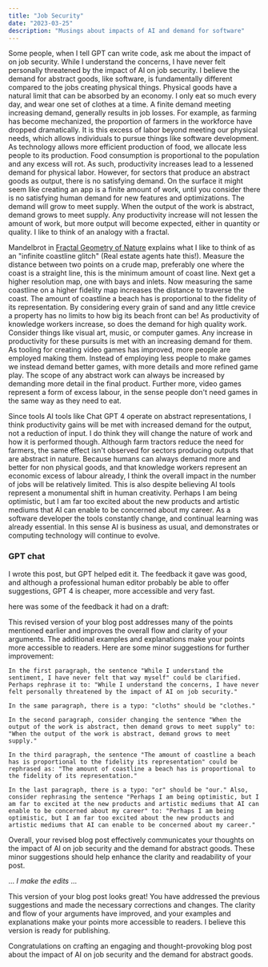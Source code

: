 ```yaml
---
title: "Job Security"
date: "2023-03-25"
description: "Musings about impacts of AI and demand for software"
---
```


Some people, when I tell GPT can write code, ask me about the impact of on job security. While I understand the concerns, I have never felt personally threatened by the impact of AI on job security. I believe the demand for abstract goods, like software, is fundamentally different compared to the jobs creating physical things. Physical goods have a natural limit that can be absorbed by an economy. I only eat so much every day, and wear one set of clothes at a time. A finite demand meeting increasing demand, generally results in job losses. For example, as farming has become mechanized, the proportion of farmers in the workforce have dropped dramatically. It is this excess of labor beyond meeting our physical needs, which allows individuals to pursue things like software development. As technology allows more efficient production of food, we allocate less people to its production. Food consumption is proportional to the population and any excess will rot. As such, productivity increases lead to a lessened demand for physical labor. However, for sectors that produce an abstract goods as output, there is no satisfying demand. On the surface it might seem like creating an app is a finite amount of work, until you consider there is no satisfying human demand for new features and optimizations. The demand will grow to meet supply. When the output of the work is abstract, demand grows to meet supply. Any productivity increase will not lessen the amount of work, but more output will become expected, either in quantity or quality. I like to think of an analogy with a fractal.

Mandelbrot in [Fractal Geometry of Nature](https://en.wikipedia.org/wiki/The_Fractal_Geometry_of_Nature) explains what I like to think of as an "infinite coastline glitch" (Real estate agents hate this!). Measure the distance between two points on a crude map, preferably one where the coast is a straight line, this is the minimum amount of coast line. Next get a higher resolution map, one with bays and inlets. Now measuring the same coastline on a higher fidelity map increases the distance to traverse the coast. The amount of coastline a beach has is proportional to the fidelity of its representation. By considering every grain of sand and any little crevice a property has no limits to how big its beach front can be! As productivity of knowledge workers increase, so does the demand for high quality work. Consider things like visual art, music, or computer games. Any increase in productivity for these pursuits is met with an increasing demand for them. As tooling for creating video games has improved, more people are employed making them. Instead of employing less people to make games we instead demand better games, with more details and more refined game play. The scope of any abstract work can always be increased by demanding more detail in the final product. Further more, video games represent a form of excess labour, in the sense people don't need games in the same way as they need to eat.

Since tools AI tools like Chat GPT 4 operate on abstract representations, I think productivity gains will be met with increased demand for the output, not a reduction of input. I do think they will change the nature of work and how it is performed though. Although farm tractors reduce the need for farmers, the same effect isn't observed for sectors producing outputs that are abstract in nature. Because humans can always demand more and better for non physical goods, and that knowledge workers represent an economic excess of labour already, I think the overall impact in the number of jobs will be relatively limited. This is also despite believing AI tools represent a monumental shift in human creativity. Perhaps I am being optimistic, but I am far too excited about the new products and artistic mediums that AI can enable to be concerned about my career. As a software developer the tools constantly change, and continual learning was already essential. In this sense AI is business as usual, and demonstrates or computing technology will continue to evolve.

### GPT chat

I wrote this post, but GPT helped edit it. The feedback it gave was good, and although a professional human editor probably be able to offer suggestions, GPT 4 is cheaper, more accessible and very fast.

here was some of the feedback it had on a draft:

This revised version of your blog post addresses many of the points mentioned earlier and improves the overall flow and clarity of your arguments. The additional examples and explanations make your points more accessible to readers. Here are some minor suggestions for further improvement:

    In the first paragraph, the sentence "While I understand the sentiment, I have never felt that way myself" could be clarified. Perhaps rephrase it to: "While I understand the concerns, I have never felt personally threatened by the impact of AI on job security."

    In the same paragraph, there is a typo: "cloths" should be "clothes."

    In the second paragraph, consider changing the sentence "When the output of the work is abstract, then demand grows to meet supply" to: "When the output of the work is abstract, demand grows to meet supply."

    In the third paragraph, the sentence "The amount of coastline a beach has is proportional to the fidelity its representation" could be rephrased as: "The amount of coastline a beach has is proportional to the fidelity of its representation."

    In the last paragraph, there is a typo: "or" should be "our." Also, consider rephrasing the sentence "Perhaps I am being optimistic, but I am far to excited at the new products and artistic mediums that AI can enable to be concerned about my career" to: "Perhaps I am being optimistic, but I am far too excited about the new products and artistic mediums that AI can enable to be concerned about my career."

Overall, your revised blog post effectively communicates your thoughts on the impact of AI on job security and the demand for abstract goods. These minor suggestions should help enhance the clarity and readability of your post.

... _I make the edits_ ...

This version of your blog post looks great! You have addressed the previous suggestions and made the necessary corrections and changes. The clarity and flow of your arguments have improved, and your examples and explanations make your points more accessible to readers. I believe this version is ready for publishing.

Congratulations on crafting an engaging and thought-provoking blog post about the impact of AI on job security and the demand for abstract goods.

